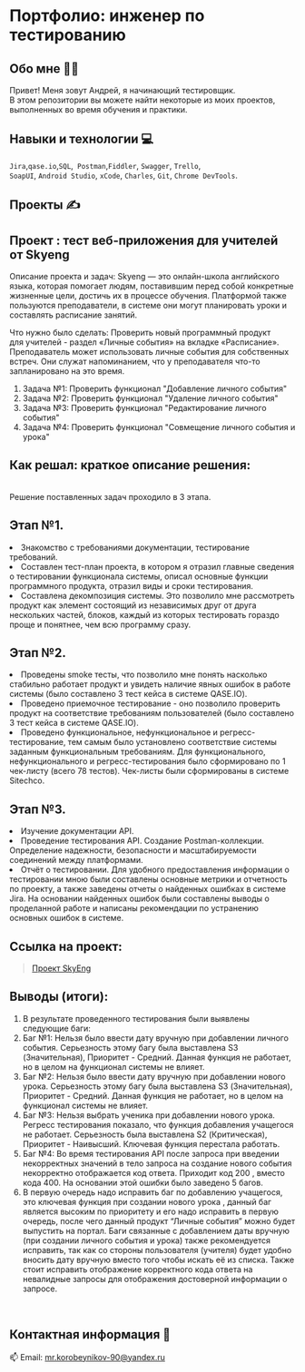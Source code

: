 # Портфолио: инженер по тестированию

## Обо мне 🙋‍♂️

Привет! Меня зовут Андрей, я начинающий тестировщик. <br>
В этом репозитории вы можете найти некоторые из моих проектов, выполненных во время обучения и практики.
<br>

## Навыки и технологии 💻
``Jira``,``qase.io``,``SQL``,`` Postman``,``Fiddler``, ``Swagger``, ``Trello``, <br>
``SoapUI``, ``Android Studio``, ``xCode``, ``Charles``, ``Git``, ``Chrome DevTools``.


## Проекты ✍️

##  Проект : тест веб-приложения для учителей от Skyeng
<p> Описание проекта и задач: Skyeng — это онлайн-школа английского языка, которая помогает людям, поставившим перед собой конкретные жизненные цели, достичь их в процессе обучения. Платформой также пользуются преподаватели, в системе они могут планировать уроки и составлять расписание занятий.</p>
<p>Что нужно было сделать: Проверить новый программный продукт для учителей -  раздел «Личные события» на вкладке «Расписание». Преподаватель может использовать личные события для собственных встреч. Они служат напоминанием, что у преподавателя что-то запланировано на это время.<p>
<ol>
  <li>Задача №1: Проверить функционал "Добавление личного события" </li>
  <li>Задача №2: Проверить функционал "Удаление личного события"</li>
  <li>Задача №3: Проверить функционал "Редактирование личного события"</li>
  <li>Задача №4: Проверить функционал "Совмещение личного события и урока"</li>
</ol>

## Как решал: краткое описание решения:
<br>Решение поставленных задач проходило в 3 этапа.<br>
## Этап №1.
<li>Знакомство с требованиями документации, тестирование требований.</li>
<li>Составлен тест-план проекта, в котором я отразил главные сведения о тестировании функционала системы, описал основные функции программного продукта, отразил виды и сроки тестирования.</li>
<li>Составлена декомпозиция системы. Это позволило мне рассмотреть продукт как элемент состоящий из независимых друг от друга нескольких частей, блоков, каждый из которых тестировать гораздо проще и понятнее, чем всю программу сразу.</li>

## Этап №2.
<li>Проведены smoke тесты, что позволило мне понять насколько стабильно работает продукт и увидеть наличие явных ошибок в работе системы (было составлено 3 тест кейса в системе QASE.IO).</li>
<li>Проведено приемочное тестирование - оно позволило проверить продукт на соответствие требованиям пользователей (было составлено 3 тест кейса в системе QASE.IO).</li>
<li>Проведено функциональное, нефункциональное и регресс-тестирование, тем самым было установлено соответствие системы заданным функциональным требованиям. Для функционального, нефункционального и регресс-тестирования было сформировано по 1 чек-листу (всего 78 тестов). Чек-листы были сформированы в системе Sitechco.</li> 

## Этап №3.
<li>Изучение документации API.</li> 
<li>Проведение тестирования API. Создание Postman-коллекции. Определение надежности, безопасности и масштабируемости соединений между платформами.</li>  
<li>Отчёт о тестировании. Для удобного предоставления информации о тестировании мною были составлены основные метрики и отчетность по проекту, а также заведены отчеты о найденных ошибках в системе Jira. На основании найденных ошибок были составлены выводы о проделанной работе и написаны рекомендации по устранению основных ошибок в системе.</li> 

## Ссылка на проект:
> <a href="https://bagreported.atlassian.net/wiki/spaces/~63e0076cfb75f8568f62009f/pages/33734/1+2">Проект SkyEng</a>
 
 ## Выводы (итоги):
<ol>
  <li>В результате проведенного тестирования были выявлены следующие баги:</li>
  <li>Баг №1: Нельзя было ввести дату вручную при добавлении личного события. Серьезность этому багу была выставлена S3 (Значительная), Приоритет - Средний. Данная функция не работает, но в целом на функционал системы не влияет.</li>
  <li>Баг №2: Нельзя было ввести дату вручную при добавлении нового урока. Серьезность этому багу была выставлена S3 (Значительная), Приоритет - Средний. Данная функция не работает, но в целом на функционал системы не влияет.</li>
  <li>Баг №3: Нельзя выбрать ученика при добавлении нового урока. Регресс тестирования показало, что функция добавления учащегося не работает. Серьезность была выставлена S2 (Критическая), Приоритет - Наивысший. Ключевая функция перестала работать.</li>
  <li>Баг №4: Во время тестирования API после запроса при введении некорректных значений в тело запроса на создание нового события некорректно отображается код ответа. Приходит код 200 , вместо кода 400. На основании этой ошибки было заведено 5 багов.</li>
  <li>В первую очередь надо исправить баг по добавлению учащегося, это ключевая функция при создании нового урока , данный баг является высоким по приоритету и его надо исправить в первую очередь, после чего данный продукт “Личные события” можно будет выпустить на портал. Баги связанные с добавлением даты вручную (при создании личного события и урока) также рекомендуется исправить, так как со стороны пользователя (учителя) будет удобно вносить дату вручную вместо того чтобы искать её из списка. Также стоит исправить отображение корректного кода ответа на невалидные запросы для отображения достоверной информации о запросе. </li>
</ol>


<br> 


## Контактная информация 🤙
📫 Email: mr.korobeynikov-90@yandex.ru

